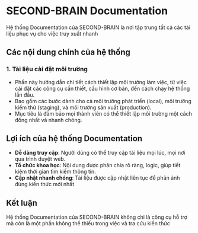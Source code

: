# **SECOND-BRAIN Documentation**

Hệ thống Documentation của SECOND-BRAIN là nơi tập trung tất cả các tài liệu phục vụ cho việc truy xuất nhanh
## **Các nội dung chính của hệ thống**

### 1. **Tài liệu cài đặt môi trường**
- Phần này hướng dẫn chi tiết cách thiết lập môi trường làm việc, từ việc cài đặt các công cụ cần thiết, cấu hình cơ bản, đến cách chạy hệ thống lần đầu.
- Bao gồm các bước dành cho cả môi trường phát triển (local), môi trường kiểm thử (staging), và môi trường sản xuất (production).
- Mục tiêu là đảm bảo mọi thành viên có thể thiết lập môi trường một cách đồng nhất và nhanh chóng.


## **Lợi ích của hệ thống Documentation**
- **Dễ dàng truy cập**: Người dùng có thể truy cập tài liệu mọi lúc, mọi nơi qua trình duyệt web.
- **Tổ chức khoa học**: Nội dung được phân chia rõ ràng, logic, giúp tiết kiệm thời gian tìm kiếm thông tin.
- **Cập nhật nhanh chóng**: Tài liệu được cập nhật liên tục để phản ánh đúng kiến thức mới nhất

## **Kết luận**
Hệ thống Documentation của SECOND-BRAIN không chỉ là công cụ hỗ trợ mà còn là một phần không thể thiếu trong việc và tra cứu kiến thức
